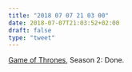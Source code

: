 ```yaml
---
title: "2018 07 07 21 03 00"
date: 2018-07-07T21:03:52+02:00
draft: false
type: "tweet"
---
```

[Game of Thrones](https://en.wikipedia.org/wiki/Game_of_Thrones), Season 2: Done.
